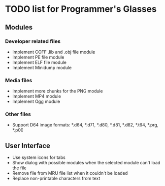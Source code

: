 # TODO list for Programmer's Glasses

## Modules

### Developer related files

- Implement COFF .lib and .obj file module
- Implement PE file module
- Implement ELF file module
- Implement Minidump module

### Media files

- Implement more chunks for the PNG module
- Implement MP4 module
- Implement Ogg module

### Other files

- Support D64 image formats: *.d64, *.d71, *.d80, *.d81, *.d82, *.t64, *.prg, *.p00

## User Interface

- Use system icons for tabs
- Show dialog with possible modules when the selected module can't load the file
- Remove file from MRU file list when it couldn't be loaded
- Replace non-printable characters from text
